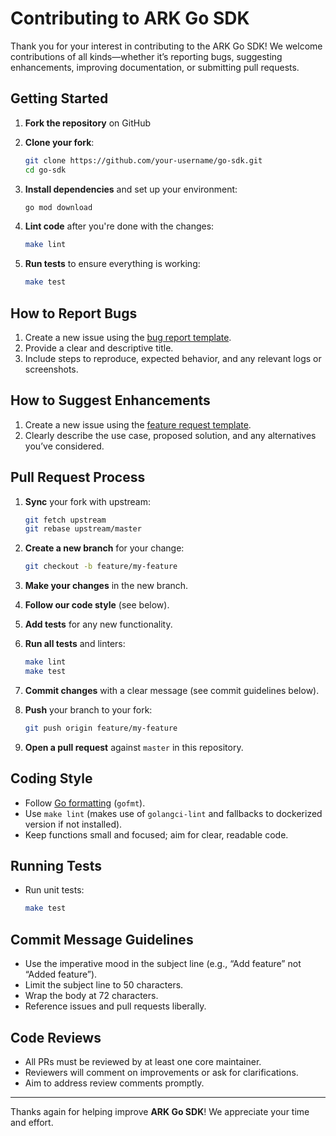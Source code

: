 # Contributing to ARK Go SDK

Thank you for your interest in contributing to the ARK Go SDK! We welcome contributions of all kinds—whether it’s reporting bugs, suggesting enhancements, improving documentation, or submitting pull requests.

## Getting Started

1. **Fork the repository** on GitHub
2. **Clone your fork**:

   ```bash
   git clone https://github.com/your-username/go-sdk.git
   cd go-sdk
   ```
3. **Install dependencies** and set up your environment:

   ```bash
   go mod download
   ```

4. **Lint code** after you're done with the changes:

   ```bash
   make lint
   ```

5. **Run tests** to ensure everything is working:

   ```bash
   make test
   ```

## How to Report Bugs

1. Create a new issue using the [bug report template](.github/ISSUE_TEMPLATE/bug_report.md).
2. Provide a clear and descriptive title.
3. Include steps to reproduce, expected behavior, and any relevant logs or screenshots.

## How to Suggest Enhancements

1. Create a new issue using the [feature request template](.github/ISSUE_TEMPLATE/feature_request.md).
2. Clearly describe the use case, proposed solution, and any alternatives you’ve considered.

## Pull Request Process

1. **Sync** your fork with upstream:

   ```bash
   git fetch upstream
   git rebase upstream/master
   ```
2. **Create a new branch** for your change:

   ```bash
   git checkout -b feature/my-feature
   ```
3. **Make your changes** in the new branch.
4. **Follow our code style** (see below).
5. **Add tests** for any new functionality.
6. **Run all tests** and linters:

   ```bash
   make lint
   make test
   ```
7. **Commit changes** with a clear message (see commit guidelines below).
8. **Push** your branch to your fork:

   ```bash
   git push origin feature/my-feature
   ```
9. **Open a pull request** against `master` in this repository.

## Coding Style

* Follow [Go formatting](https://golang.org/cmd/go/#hdr-Formatting_using_gofmt) (`gofmt`).
* Use `make lint` (makes use of `golangci-lint` and fallbacks to dockerized version if not installed).
* Keep functions small and focused; aim for clear, readable code.

## Running Tests

* Run unit tests:

  ```bash
  make test
  ```

## Commit Message Guidelines

* Use the imperative mood in the subject line (e.g., “Add feature” not “Added feature”).
* Limit the subject line to 50 characters.
* Wrap the body at 72 characters.
* Reference issues and pull requests liberally.

## Code Reviews

* All PRs must be reviewed by at least one core maintainer.
* Reviewers will comment on improvements or ask for clarifications.
* Aim to address review comments promptly.

---

Thanks again for helping improve **ARK Go SDK**! We appreciate your time and effort.
